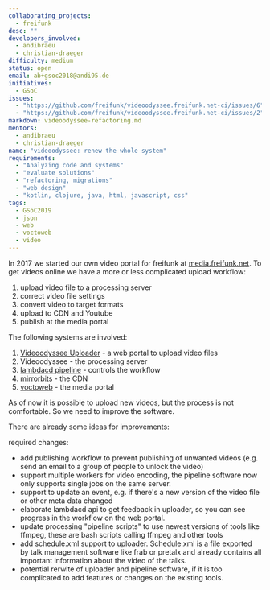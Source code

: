 ```yaml
---
collaborating_projects:
  - freifunk
desc: ""
developers_involved:
  - andibraeu
  - christian-draeger
difficulty: medium
status: open
email: ab+gsoc2018@andi95.de
initiatives:
  - GSoC
issues:
  - "https://github.com/freifunk/videoodyssee.freifunk.net-ci/issues/6"
  - "https://github.com/freifunk/videoodyssee.freifunk.net-ci/issues/2"
markdown: videoodyssee-refactoring.md
mentors:
  - andibraeu
  - christian-draeger
name: "videoodyssee: renew the whole system"
requirements:
  - "Analyzing code and systems"
  - "evaluate solutions"
  - "refactoring, migrations"
  - "web design"
  - "kotlin, clojure, java, html, javascript, css"
tags:
  - GSoC2019
  - json
  - web
  - voctoweb
  - video
---
```


In 2017 we started our own video portal for freifunk at [media.freifunk.net](https://media.freifunk.net). To get videos online we have a more or less complicated upload workflow:

1. upload video file to a processing server
2. correct video file settings
3. convert video to target formats
4. upload to CDN and Youtube
5. publish at the media portal

The following systems are involved:

1. [Videoodyssee Uploader](https://github.com/christian-draeger/videoodyssee-uploader) - a web portal to upload video files
2. Videoodyssee - the processing server
3. [lambdacd pipeline](https://github.com/freifunk/videoodyssee.freifunk.net-ci/) - controls the workflow
4. [mirrorbits](https://github.com/etix/mirrorbits) - the CDN
5. [voctoweb](https://github.com/freifunk/voctoweb) - the media portal

As of now it is possible to upload new videos, but the process is not comfortable. So we need to improve the software.

There are already some ideas for improvements:

required changes:

* add publishing workflow to prevent publishing of unwanted videos (e.g. send an email to a group of people to unlock the video)
* support multiple workers for video encoding, the pipeline software now only supports single jobs on the same server.
* support to update an event, e.g. if there's a new version of the video file or other meta data changed
* elaborate lambdacd api to get feedback in uploader, so you can see progress in the workflow on the web portal.
* update processing "pipeline scripts" to use newest versions of tools like ffmpeg, these are bash scripts calling ffmpeg and other tools
* add schedule.xml support to uploader. Schedule.xml is a file exported by talk management software like frab or pretalx and already contains all important information about the video of the talks.
* potential rerwite of uploader and pipeline software, if it is too complicated to add features or changes on the existing tools.

